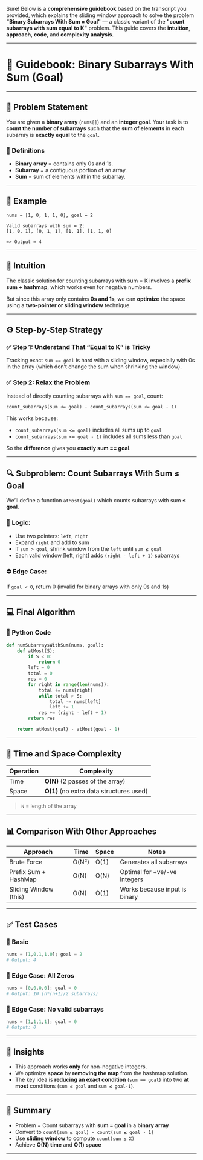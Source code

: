 Sure! Below is a **comprehensive guidebook** based on the transcript you provided, which explains the sliding window approach to solve the problem **"Binary Subarrays With Sum = Goal"** — a classic variant of the **"count subarrays with sum equal to K"** problem. This guide covers the **intuition**, **approach**, **code**, and **complexity analysis**.

---

# 📘 Guidebook: Binary Subarrays With Sum (Goal)

---

## 📌 Problem Statement

You are given a **binary array** (`nums[]`) and an **integer goal**. Your task is to **count the number of subarrays** such that the **sum of elements** in each subarray is **exactly equal** to the `goal`.

### 🧾 Definitions

* **Binary array** = contains only 0s and 1s.
* **Subarray** = a contiguous portion of an array.
* **Sum** = sum of elements within the subarray.

---

## 🎯 Example

```plaintext
nums = [1, 0, 1, 1, 0], goal = 2

Valid subarrays with sum = 2:
[1, 0, 1], [0, 1, 1], [1, 1], [1, 1, 0]

=> Output = 4
```

---

## 🧠 Intuition

The classic solution for counting subarrays with sum = K involves a **prefix sum + hashmap**, which works even for negative numbers.

But since this array only contains **0s and 1s**, we can **optimize** the space using a **two-pointer or sliding window** technique.

---

## ⚙️ Step-by-Step Strategy

### ✅ Step 1: Understand That “Equal to K” is Tricky

Tracking exact `sum == goal` is hard with a sliding window, especially with 0s in the array (which don’t change the sum when shrinking the window).

### ✅ Step 2: Relax the Problem

Instead of directly counting subarrays with `sum == goal`, count:

```
count_subarrays(sum <= goal) - count_subarrays(sum <= goal - 1)
```

This works because:

* `count_subarrays(sum <= goal)` includes all sums up to `goal`
* `count_subarrays(sum <= goal - 1)` includes all sums less than `goal`

So the **difference** gives you **exactly sum == goal**.

---

## 🔍 Subproblem: Count Subarrays With Sum ≤ Goal

We’ll define a function `atMost(goal)` which counts subarrays with sum **≤ goal**.

### 🎯 Logic:

* Use two pointers: `left`, `right`
* Expand `right` and add to sum
* If `sum > goal`, shrink window from the `left` until `sum ≤ goal`
* Each valid window \[left, right] adds `(right - left + 1)` subarrays

### ⛔ Edge Case:

If `goal < 0`, return 0 (invalid for binary arrays with only 0s and 1s)

---

## 💻 Final Algorithm

### 🔧 Python Code

```python
def numSubarraysWithSum(nums, goal):
    def atMost(S):
        if S < 0:
            return 0
        left = 0
        total = 0
        res = 0
        for right in range(len(nums)):
            total += nums[right]
            while total > S:
                total -= nums[left]
                left += 1
            res += (right - left + 1)
        return res

    return atMost(goal) - atMost(goal - 1)
```

---

## 🧮 Time and Space Complexity

| Operation | Complexity                               |
| --------- | ---------------------------------------- |
| Time      | **O(N)** (2 passes of the array)         |
| Space     | **O(1)** (no extra data structures used) |

> `N` = length of the array

---

## 📊 Comparison With Other Approaches

| Approach              | Time  | Space | Notes                         |
| --------------------- | ----- | ----- | ----------------------------- |
| Brute Force           | O(N²) | O(1)  | Generates all subarrays       |
| Prefix Sum + HashMap  | O(N)  | O(N)  | Optimal for +ve/-ve integers  |
| Sliding Window (this) | O(N)  | O(1)  | Works because input is binary |

---

## ✅ Test Cases

### 🔸 Basic

```python
nums = [1,0,1,1,0]; goal = 2
# Output: 4
```

### 🔸 Edge Case: All Zeros

```python
nums = [0,0,0,0]; goal = 0
# Output: 10 (n*(n+1)/2 subarrays)
```

### 🔸 Edge Case: No valid subarrays

```python
nums = [1,1,1,1]; goal = 0
# Output: 0
```

---

## 🧠 Insights

* This approach works **only** for non-negative integers.
* We optimize **space** by **removing the map** from the hashmap solution.
* The key idea is **reducing an exact condition** (`sum == goal`) into two **at most** conditions (`sum ≤ goal` and `sum ≤ goal-1`).

---

## 📌 Summary

* Problem = Count subarrays with **sum = goal** in a **binary array**
* Convert to `count(sum ≤ goal) - count(sum ≤ goal - 1)`
* Use **sliding window** to compute `count(sum ≤ X)`
* Achieve **O(N) time** and **O(1) space**

---
